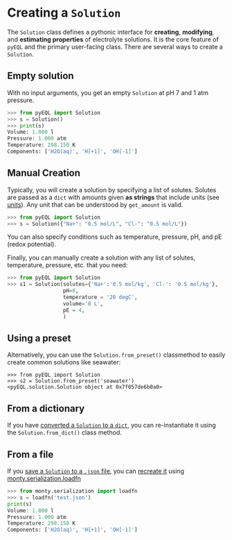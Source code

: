 # Creating a `Solution`

The `Solution` class defines a pythonic interface for **creating**, **modifying**, and **estimating properties** of electrolyte solutions. It is the core feature of `pyEQL` and the primary user-facing class. There are several ways to create a `Solution`.


## Empty solution

With no input arguments, you get an empty `Solution` at pH 7 and 1 atm pressure.

```python
>>> from pyEQL import Solution
>>> s = Solution()
>>> print(s)
Volume: 1.000 l
Pressure: 1.000 atm
Temperature: 298.150 K
Components: ['H2O(aq)', 'H[+1]', 'OH[-1]']
```

## Manual Creation

Typically, you will create a solution by specifying a list of solutes. Solutes are
passed as a `dict` with amounts given **as strings** that include units (see [units](units.md)). Any unit that can be understood by `get_amount` is valid.

```python
>>> from pyEQL import Solution
>>> s = Solution({"Na+": "0.5 mol/L", "Cl-": "0.5 mol/L"})
```

You can also specify conditions such as temperature, pressure, pH, and pE (redox potential).


Finally, you can manually create a solution with any list of solutes, temperature, pressure, etc. that you need:

```python
>>> from pyEQL import Solution
>>> s1 = Solution(solutes={'Na+':'0.5 mol/kg', 'Cl-': '0.5 mol/kg'},
                  pH=8,
                  temperature = '20 degC',
                  volume='8 L',
                  pE = 4,
                  )
```

## Using a preset

Alternatively, you can use the `Solution.from_preset()` classmethod to easily create common solutions like seawater:

```
>>> from pyEQL import Solution
>>> s2 = Solution.from_preset('seawater')
<pyEQL.solution.Solution object at 0x7f057de6b0a0>
```

## From a dictionary

If you have [converted a `Solution` to a `dict`](serialization.md#serialization-to-dict),
you can re-instantiate it using the `Solution.from_dict()` class method.

## From a file

If you [save a `Solution` to a `.json` file](serialization.md#saving-to-a-json-file),
you can [recreate it](serialization.md#loading-from-a-json-file) using
[monty.serialization.loadfn](https://pythonhosted.org/monty/monty.html#module-monty.serialization)

```python
>>> from monty.serialization import loadfn
>>> s = loadfn('test.json')
print(s)
Volume: 1.000 l
Pressure: 1.000 atm
Temperature: 298.150 K
Components: ['H2O(aq)', 'H[+1]', 'OH[-1]']
```
